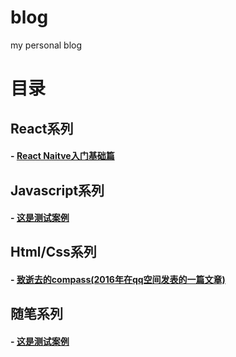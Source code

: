 # blog
my personal blog


# 目录


## React系列

#### - [React Naitve入门基础篇](https://github.com/zhuSass/blog/issues/2)


## Javascript系列

#### - [这是测试案例]()

## Html/Css系列

#### - [致逝去的compass(2016年在qq空间发表的一篇文章)](https://github.com/zhuSass/blog/issues/1)

## 随笔系列

#### - [这是测试案例](https://github.com/zhuSass/blog/issues/1)
